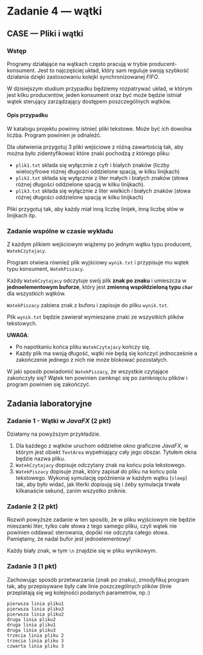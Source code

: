 # Zadanie 4 — wątki

## CASE — Pliki i wątki

### Wstęp

Programy działające na wątkach często pracują w trybie producent-konsument. Jest to najczęściej
układ, który sam reguluje swoją szybkość działania dzięki zastosowaniu kolejki
synchronizowanej *FIFO*.

W dzisiejszym studium przypadku będziemy rozpatrywać układ, w którym jest kilku producentów, jeden
konsument oraz być może będzie istniał wątek sterujący zarządzający dostępem poszczególnych wątków.

#### Opis przypadku

W katalogu projektu powinny istnieć pliki tekstowe. Może być ich dowolna liczba. Program powinien
je odnaleźć.

Dla ułatwienia przygotuj 3 pliki wejściowe z różną zawartością tak, aby można było zidentyfikować
które znaki pochodzą z którego pliku:

* `plik1.txt` składa się wyłącznie z cyfr i białych znaków (liczby wielocyfrowe różnej długości
  oddzielone spacją, w kilku linijkach)
* `plik2.txt` składa się wyłącznie z liter małych i białych znaków (słowa różnej długości oddzielone
  spacją w kilku linijkach).
* `plik3.txt` składa się wyłącznie z liter wielkich i białych znaków (słowa różnej długości
  oddzielone spacją w kilku linijkach)

Pliki przygotuj tak, aby każdy miał inną liczbę linijek, inną liczbę słów w linijkach itp.

### Zadanie wspólne w czasie wykładu

Z każdym plikiem wejściowym wiążemy po jednym wątku typu producent, `WatekCzytajacy`.

Program otwiera również plik wyjściowy `wynik.txt` i przypisuje mu wątek typu konsument,
`WatekPiszacy`.

Każdy `WatekCzytajacy` odczytuje swój plik **znak po znaku** i umieszcza w **jednoelementowym
buforze**, który jest **zmienną współdzieloną typu `char`** dla wszystkich wątków.

`WatekPiszacy` zabiera znak z buforu i zapisuje do pliku `wynik.txt`.

Plik `wynik.txt` będzie zawierał wymieszane znaki ze wszystkich plików tekstowych.

**UWAGA**:
* Po napotkaniu końca pliku `WatekCzytajacy` kończy się.
* Każdy plik ma swoją długość, wątki nie będą się kończyć jednocześnie a zakończenie jednego z nich
  nie może blokować pozostałych.

W jaki sposób powiadomić `WatekPiszacy`, że wszystkie czytające zakończyły się? Wątek ten powinien
zamknąć się po zamknięciu plików i program powinien się zakończyć.

## Zadania laboratoryjne

### Zadanie 1 - Wątki w *JavaFX* (2 pkt)

Działamy na powyższym przykładzie.

1. Dla każdego z wątków uruchom oddzielne okno graficzne *JavaFX*, w którym jest obiekt `TextArea`
   wypełniający cały jego obszar. Tytułem okna będzie nazwa pliku.
2. `WatekCzytajacy` dopisuje odczytany znak na końcu pola tekstowego.
3. `WatekPiszacy` dopisuje znak, który zapisał do pliku na końcu pola tekstowego. Wykonaj symulację
   opóźnienia w każdym wątku (`sleep`) tak, aby było widać, jak literki dopisują się i żeby
   symulacja trwała kilkanaście sekund, zanim wszystko zniknie.

### Zadanie 2 (2 pkt)

Rozwiń powyższe zadanie w ten sposób, że w pliku wyjściowym nie będzie mieszanki liter, tylko całe
słowa z tego samego pliku, czyli wątek nie powinien oddawać sterowania, dopóki nie odczyta
całego słowa. Pamiętamy, że nadal bufor jest jednoelementowy!

Każdy biały znak, w tym `\n` znajdzie się w pliku wynikowym.

### Zadanie 3 (1 pkt)

Zachowując sposób przetwarzania (znak po znaku), zmodyfikuj program tak, aby przepisywane były całe
linie poszczególnych plików (linie przeplatają się wg kolejności podanych parametrów, np.:)

```
pierwsza linia pliku1
pierwsza linia pliku3
pierwsza linia pliku2
druga linia pliku2
druga linia pliku1
druga linia pliku3
trzecia linia pliku 2
trzecia linia pliku 3
czwarta linia pliku 3
```
